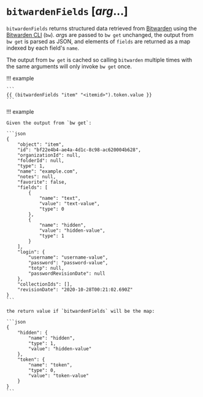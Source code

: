# `bitwardenFields` [*arg*...]

`bitwardenFields` returns structured data retrieved from
[Bitwarden](https://bitwarden.com) using the [Bitwarden
CLI](https://github.com/bitwarden/cli) (`bw`). *arg*s are passed to `bw get`
unchanged, the output from `bw get` is parsed as JSON, and elements of `fields`
are returned as a map indexed by each field's `name`.

The output from `bw get` is cached so calling `bitwarden` multiple times with
the same arguments will only invoke `bw get` once.

!!! example

    ```
    {{ (bitwardenFields "item" "<itemid>").token.value }}
    ```

!!! example

    Given the output from `bw get`:

    ```json
    {
        "object": "item",
        "id": "bf22e4b4-ae4a-4d1c-8c98-ac620004b628",
        "organizationId": null,
        "folderId": null,
        "type": 1,
        "name": "example.com",
        "notes": null,
        "favorite": false,
        "fields": [
            {
                "name": "text",
                "value": "text-value",
                "type": 0
            },
            {
                "name": "hidden",
                "value": "hidden-value",
                "type": 1
            }
        ],
        "login": {
            "username": "username-value",
            "password": "password-value",
            "totp": null,
            "passwordRevisionDate": null
        },
        "collectionIds": [],
        "revisionDate": "2020-10-28T00:21:02.690Z"
    }
    ```

    the return value if `bitwardenFields` will be the map:

    ```json
    {
        "hidden": {
            "name": "hidden",
            "type": 1,
            "value": "hidden-value"
        },
        "token": {
            "name": "token",
            "type": 0,
            "value": "token-value"
        }
    }
    ```
